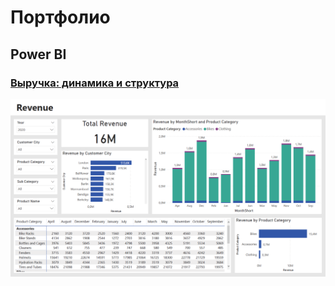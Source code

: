 # Портфолио

## Power BI

### [Выручка: динамика и структура](https://github.com/BolshakovSergei/AdventureWorks_RevenueDashboard)
<img src="https://github.com/BolshakovSergei/AdventureWorks_RevenueDashboard/blob/main/PNG_Dashboard.png?raw=true" alt="dashboard" width="600"/>
